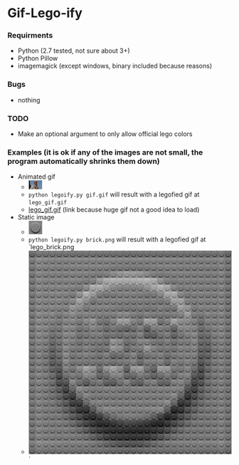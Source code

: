 # Gif-Lego-ify

### Requirments
* Python (2.7 tested, not sure about 3+)
* Python Pillow
* imagemagick (except windows, binary included because reasons)

### Bugs
* nothing

### TODO
* Make an optional argument to only allow official lego colors

### Examples (it is ok if any of the images are not small, the program automatically shrinks them down)
* Animated gif 
  * ![gif.gif](https://github.com/JuanPotato/Gif-Lego-ify/raw/master/gif.gif)
  * `python legoify.py gif.gif` will result with a legofied gif at `lego_gif.gif`
  * [lego_gif.gif](https://github.com/JuanPotato/Gif-Lego-ify/raw/master/lego_gif.gif) (link because huge gif not a good idea to load)
* Static image
  * ![brick.png](https://github.com/JuanPotato/Gif-Lego-ify/raw/master/brick.png)
  * `python legoify.py brick.png` will result with a legofied gif at `lego_brick.png
  * ![lego_brick.png](https://github.com/JuanPotato/Gif-Lego-ify/raw/master/lego_brick.png)`
